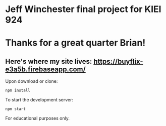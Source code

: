 # Jeff Winchester final project for KIEI 924

# Thanks for a great quarter Brian!

## Here's where my site lives: https://buyflix-e3a5b.firebaseapp.com/

Upon download or clone:

```
npm install
```

To start the development server:

```
npm start
```

For educational purposes only.
